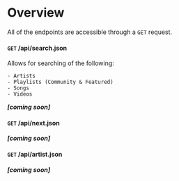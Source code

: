 # Overview

All of the endpoints are accessible through a ```GET``` request.

#### ```GET``` /api/search.json

Allows for searching of the following:

	- Artists
	- Playlists (Community & Featured)
	- Songs
	- Videos



***[coming soon]***

#### ```GET``` /api/next.json

***[coming soon]***

#### ```GET``` /api/artist.json

***[coming soon]***
